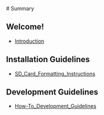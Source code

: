 ‌# Summary​

## Welcome!

* [Introduction](docs/Welcome.MD)    

## Installation Guidelines

* [SD_Card_Formatting_Instructions](docs/Detailed_SD_Card_Formatting_Instructions.md)  
   
## Development Guidelines
* [How-To_Development_Guidelines](docs/Development_Guidelines_-_WIP/How-To_Development_Information.MD)   
